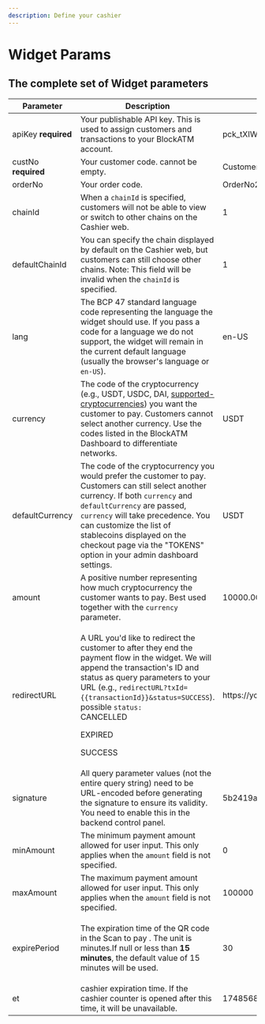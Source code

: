 ```yaml
---
description: Define your cashier
---
```


# Widget Params

## The complete set of Widget parameters

<table><thead><tr><th width="181.79998779296875">Parameter</th><th width="402.4666748046875">Description</th><th>example</th></tr></thead><tbody><tr><td>apiKey <strong>required</strong></td><td>Your publishable API key. This is used to assign customers and transactions to your BlockATM account.</td><td>pck_tXIWLvPP7Z0ckeyTrWvn2en0DEMdVvv6ZjD0ChQwn0</td></tr><tr><td>custNo <strong>required</strong></td><td>Your customer code. cannot be empty.</td><td>Customer_001</td></tr><tr><td>orderNo</td><td>Your order code.</td><td>OrderNo20250101</td></tr><tr><td>chainId</td><td>When a <code>chainId</code> is specified, customers will not be able to view or switch to other chains on the Cashier web.</td><td>1</td></tr><tr><td>defaultChainId</td><td>You can specify the chain displayed by default on the Cashier web, but customers can still choose other chains. Note: This field will be invalid when the <code>chainId</code> is specified.</td><td>1</td></tr><tr><td>lang</td><td>The BCP 47 standard language code representing the language the widget should use. If you pass a code for a language we do not support, the widget will remain in the current default language (usually the browser's language or <code>en-US</code>).</td><td>en-US</td></tr><tr><td>currency</td><td>The code of the cryptocurrency (e.g., USDT, USDC, DAI, <a href="https://blockatm.readme.io/reference/supported-cryptocurrencies">supported-cryptocurrencies</a>) you want the customer to pay. Customers cannot select another currency. Use the codes listed in the BlockATM Dashboard to differentiate networks.</td><td>USDT</td></tr><tr><td>defaultCurrency</td><td>The code of the cryptocurrency you would prefer the customer to pay. Customers can still select another currency. If both <code>currency</code> and <code>defaultCurrency</code> are passed, <code>currency</code> will take precedence. You can customize the list of stablecoins displayed on the checkout page via the "TOKENS" option in your admin dashboard settings.</td><td>USDT</td></tr><tr><td>amount</td><td>A positive number representing how much cryptocurrency the customer wants to pay. Best used together with the <code>currency</code> parameter.</td><td>10000.00</td></tr><tr><td>redirectURL</td><td><p>A URL you'd like to redirect the customer to after they end the payment flow in the widget. We will append the transaction's ID and status as query parameters to your URL (e.g., <code>redirectURL?txId={{transactionId}}&#x26;status=SUCCESS</code>).<br>possible <code>status:</code><br>CANCELLED </p><p>EXPIRED</p><p>SUCCESS</p></td><td>https://your.domain.com/resultpage</td></tr><tr><td>signature</td><td>All query parameter values (not the entire query string) need to be URL-encoded before generating the signature to ensure its validity. You need to enable this in the backend control panel.</td><td>5b2419abcb925389c3f6cb42f35eed85ec36b95578a9d25ee500f9fafdeb08dc</td></tr><tr><td>minAmount</td><td>The minimum payment amount allowed for user input. This only applies when the <code>amount</code> field is not specified.</td><td>0</td></tr><tr><td>maxAmount</td><td>The maximum payment amount allowed for user input. This only applies when the <code>amount</code> field is not specified.</td><td>100000</td></tr><tr><td>expirePeriod</td><td><p>The expiration time of the QR code in the Scan to pay . The unit is minutes.If null or less than <strong>15 minutes</strong>, the default value of 15 minutes will be used.</p><p></p></td><td>30</td></tr><tr><td>et</td><td>cashier expiration time. If the cashier counter is opened after this time, it will be unavailable.</td><td>1748568024000</td></tr></tbody></table>

####
